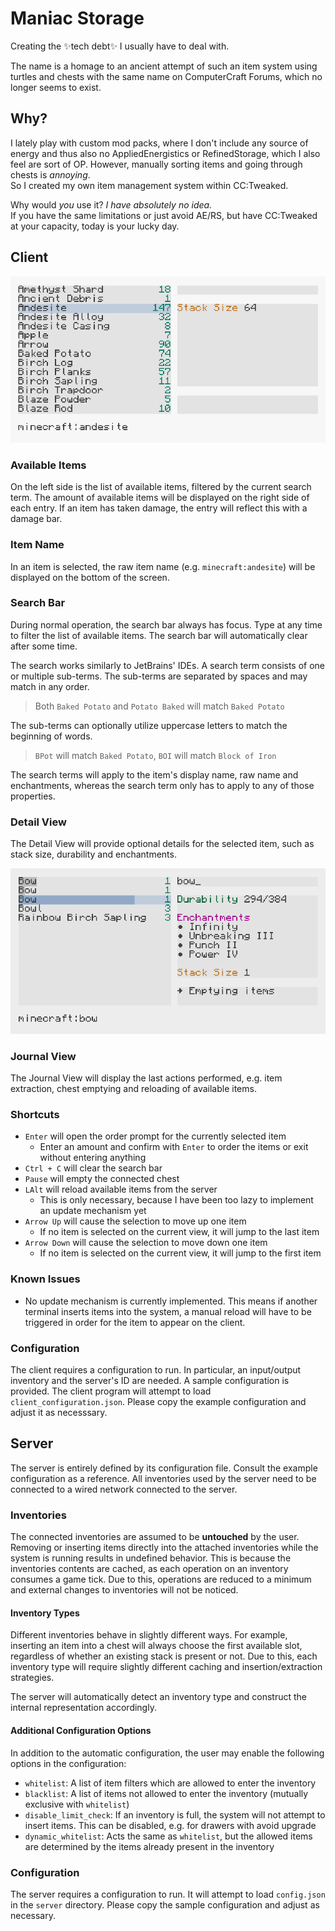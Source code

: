 # Maniac Storage
Creating the ✨tech debt✨ I usually have to deal with.

The name is a homage to an ancient attempt of such an item system using turtles and chests with the same name on ComputerCraft Forums, which no longer seems to exist.

## Why?
I lately play with custom mod packs, where I don't include any source of energy and thus also no AppliedEnergistics or RefinedStorage, which I also feel are sort of OP.
However, manually sorting items and going through chests is *annoying*.\
So I created my own item management system within CC:Tweaked.

Why would *you* use it? *I have absolutely no idea.*\
If you have the same limitations or just avoid AE/RS, but have CC:Tweaked at your capacity, today is your lucky day.

## Client
![Client Interface](img/item-ui-1.png)

### Available Items
On the left side is the list of available items, filtered by the current search term.
The amount of available items will be displayed on the right side of each entry.
If an item has taken damage, the entry will reflect this with a damage bar.

### Item Name
In an item is selected, the raw item name (e.g. `minecraft:andesite`) will be displayed on the bottom of the screen.

### Search Bar
During normal operation, the search bar always has focus. Type at any time to filter the list of available items.
The search bar will automatically clear after some time.

The search works similarly to JetBrains' IDEs. A search term consists of one or multiple sub-terms.
The sub-terms are separated by spaces and may match in any order.
> Both `Baked Potato` and `Potato Baked` will match `Baked Potato`

The sub-terms can optionally utilize uppercase letters to match the beginning of words.
> `BPot` will match `Baked Potato`, `BOI` will match `Block of Iron`

The search terms will apply to the item's display name, raw name and enchantments, whereas the search term only has to apply to any of those properties.

### Detail View
The Detail View will provide optional details for the selected item, such as stack size, durability and enchantments.

![Detail View Example](img/detail-view-example.png)

### Journal View
The Journal View will display the last actions performed, e.g. item extraction, chest emptying and reloading of available items.

### Shortcuts
- `Enter` will open the order prompt for the currently selected item
    - Enter an amount and confirm with `Enter` to order the items or exit without entering anything
- `Ctrl + C` will clear the search bar
- `Pause` will empty the connected chest
- `LAlt` will reload available items from the server
    - This is only necessary, because I have been too lazy to implement an update mechanism yet
- `Arrow Up` will cause the selection to move up one item
    - If no item is selected on the current view, it will jump to the last item
- `Arrow Down` will cause the selection to move down one item
    - If no item is selected on the current view, it will jump to the first item

### Known Issues
- No update mechanism is currently implemented.
  This means if another terminal inserts items into the system, a manual reload will have to be triggered in order for the item to appear on the client.

### Configuration
The client requires a configuration to run. In particular, an input/output inventory and the server's ID are needed.
A sample configuration is provided. The client program will attempt to load `client_configuration.json`.
Please copy the example configuration and adjust it as necesssary.


## Server
The server is entirely defined by its configuration file.
Consult the example configuration as a reference.
All inventories used by the server need to be connected to a wired network connected to the server.

### Inventories
The connected inventories are assumed to be **untouched** by the user.
Removing or inserting items directly into the attached inventories while the system is running results in undefined behavior.
This is because the inventories contents are cached, as each operation on an inventory consumes a game tick.
Due to this, operations are reduced to a minimum and external changes to inventories will not be noticed.

#### Inventory Types
Different inventories behave in slightly different ways.
For example, inserting an item into a chest will always choose the first available slot, regardless of whether an existing stack is present or not.
Due to this, each inventory type will require slightly different caching and insertion/extraction strategies.

The server will automatically detect an inventory type and construct the internal representation accordingly.

#### Additional Configuration Options
In addition to the automatic configuration, the user may enable the following options in the configuration:

- `whitelist`: A list of item filters which are allowed to enter the inventory
- `blacklist`: A list of items not allowed to enter the inventory (mutually exclusive with `whitelist`)
- `disable_limit_check`: If an inventory is full, the system will not attempt to insert items. This can be disabled, e.g. for drawers with avoid upgrade
- `dynamic_whitelist`: Acts the same as `whitelist`, but the allowed items are determined by the items already present in the inventory

### Configuration
The server requires a configuration to run. It will attempt to load `config.json` in the `server` directory.
Please copy the sample configuration and adjust as necessary.